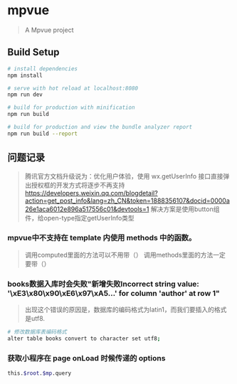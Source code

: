 # mpvue

> A Mpvue project

## Build Setup

``` bash
# install dependencies
npm install

# serve with hot reload at localhost:8080
npm run dev

# build for production with minification
npm run build

# build for production and view the bundle analyzer report
npm run build --report
```
## 问题记录

> 腾讯官方文档升级说为：优化用户体验，使用 wx.getUserInfo 接口直接弹出授权框的开发方式将逐步不再支持
> https://developers.weixin.qq.com/blogdetail?action=get_post_info&lang=zh_CN&token=1888356107&docid=0000a26e1aca6012e896a517556c01&devtools=1
> 解决方案是使用button组件，给open-type指定getUserInfo类型

### mpvue中不支持在 template 内使用 methods 中的函数。

> 调用computed里面的方法可以不用带（）
> 调用methods里面的方法一定要带（）

### books数据入库时会失败"新增失败Incorrect string value: '\xE3\x80\x90\xE6\x97\xA5...' for column 'author' at row 1"
> 出现这个错误的原因是，数据库的编码格式为latin1，而我们要插入的格式是utf8.

``` bash
# 修改数据库表编码格式
alter table books convert to character set utf8;

```

### 获取小程序在 page onLoad 时候传递的 options
```bash
this.$root.$mp.query
```